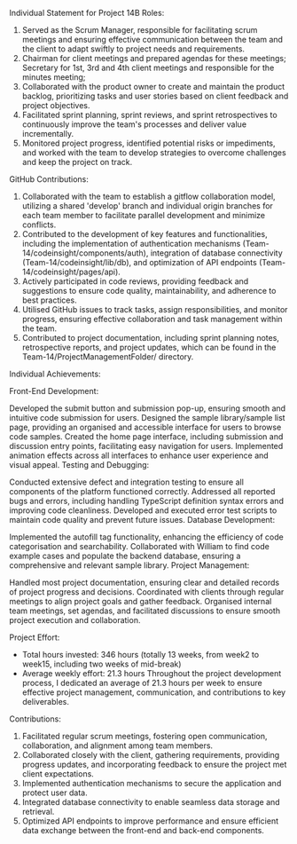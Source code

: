 Individual Statement for Project 14B
Roles:

1. Served as the Scrum Manager, responsible for facilitating scrum meetings and ensuring effective communication between the team and the client to adapt swiftly to project needs and requirements.
2. Chairman for client meetings and prepared agendas for these meetings; Secretary for 1st, 3rd and 4th client meetings and responsible for the minutes meeting;
3. Collaborated with the product owner to create and maintain the product backlog, prioritizing tasks and user stories based on client feedback and project objectives.
4. Facilitated sprint planning, sprint reviews, and sprint retrospectives to continuously improve the team's processes and deliver value incrementally.
5. Monitored project progress, identified potential risks or impediments, and worked with the team to develop strategies to overcome challenges and keep the project on track.

GitHub Contributions:

1. Collaborated with the team to establish a gitflow collaboration model, utilizing a shared 'develop' branch and individual origin branches for each team member to facilitate parallel development and minimize conflicts.
2. Contributed to the development of key features and functionalities, including the implementation of authentication mechanisms (Team-14/codeinsight/components/auth), integration of database connectivity (Team-14/codeinsight/lib/db), and optimization of API endpoints (Team-14/codeinsight/pages/api).
3. Actively participated in code reviews, providing feedback and suggestions to ensure code quality, maintainability, and adherence to best practices.
4. Utilised GitHub issues to track tasks, assign responsibilities, and monitor progress, ensuring effective collaboration and task management within the team.
5. Contributed to project documentation, including sprint planning notes, retrospective reports, and project updates, which can be found in the Team-14/ProjectManagementFolder/ directory.


Individual Achievements:

Front-End Development:

Developed the submit button and submission pop-up, ensuring smooth and intuitive code submission for users.
Designed the sample library/sample list page, providing an organised and accessible interface for users to browse code samples.
Created the home page interface, including submission and discussion entry points, facilitating easy navigation for users.
Implemented animation effects across all interfaces to enhance user experience and visual appeal.
Testing and Debugging:

Conducted extensive defect and integration testing to ensure all components of the platform functioned correctly.
Addressed all reported bugs and errors, including handling TypeScript definition syntax errors and improving code cleanliness.
Developed and executed error test scripts to maintain code quality and prevent future issues.
Database Development:

Implemented the autofill tag functionality, enhancing the efficiency of code categorisation and searchability.
Collaborated with William to find code example cases and populate the backend database, ensuring a comprehensive and relevant sample library.
Project Management:

Handled most project documentation, ensuring clear and detailed records of project progress and decisions.
Coordinated with clients through regular meetings to align project goals and gather feedback.
Organised internal team meetings, set agendas, and facilitated discussions to ensure smooth project execution and collaboration.


Project Effort:
* Total hours invested: 346 hours (totally 13 weeks, from week2 to week15, including two weeks of mid-break)
* Average weekly effort: 21.3 hours
Throughout the project development process, I dedicated an average of 21.3 hours per week to ensure effective project management, communication, and contributions to key deliverables.

Contributions:

1. Facilitated regular scrum meetings, fostering open communication, collaboration, and alignment among team members.
2. Collaborated closely with the client, gathering requirements, providing progress updates, and incorporating feedback to ensure the project met client expectations.
3. Implemented authentication mechanisms to secure the application and protect user data.
4. Integrated database connectivity to enable seamless data storage and retrieval.
5. Optimized API endpoints to improve performance and ensure efficient data exchange between the front-end and back-end components.
